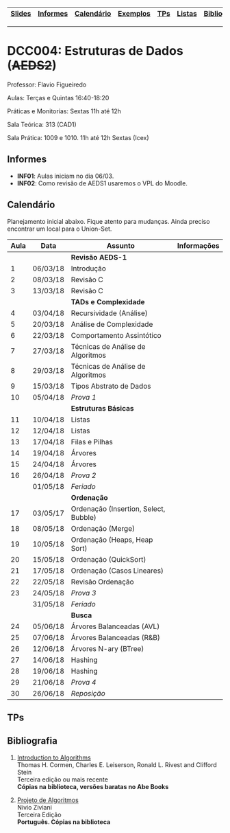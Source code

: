 | [Slides] | [Informes] | [Calendário] | [Exemplos] | [TPs] | [Listas] | [Bibliografia] |
|----------|------------|--------------|------------|-------|----------|----------------|
- - -

# DCC004: Estruturas de Dados (~~AEDS2~~)

Professor: Flavio Figueiredo

Aulas: Terças e Quintas 16:40-18:20

Práticas e Monitorias: Sextas 11h até 12h

Sala Teórica: 313 (CAD1)

Sala Prática: 1009 e 1010. 11h até 12h Sextas (Icex)

## Informes

* **INF01**: Aulas iniciam no dia 06/03.
* **INF02**: Como revisão de AEDS1 usaremos o VPL do Moodle.

## Calendário

Planejamento inicial abaixo. Fique atento para mudanças. Ainda preciso
encontrar um local para o Union-Set.

| Aula | Data     | **Assunto**                              | Informações  |
|------|----------|------------------------------------------|--------------|
|      |          | **Revisão AEDS-1**                       |              |
| 1    | 06/03/18 | Introdução                               |              |
| 2    | 08/03/18 | Revisão C                                |              |
| 3    | 13/03/18 | Revisão C                                |              |
|      |          | **TADs e Complexidade**                  |              |
| 4    | 03/04/18 | Recursividade (Análise)                  |              |
| 5    | 20/03/18 | Análise de Complexidade                  |              |
| 6    | 22/03/18 | Comportamento Assintótico                |              |
| 7    | 27/03/18 | Técnicas de Análise de Algoritmos        |              |
| 8    | 29/03/18 | Técnicas de Análise de Algoritmos        |              |
| 9    | 15/03/18 | Tipos Abstrato de Dados                  |              |
| 10   | 05/04/18 | *Prova 1*                                |              |
|      |          | **Estruturas Básicas**                   |              |
| 11   | 10/04/18 | Listas                                   |              |
| 12   | 12/04/18 | Listas                                   |              |
| 13   | 17/04/18 | Filas e Pilhas                           |              |
| 14   | 19/04/18 | Árvores                                  |              |
| 15   | 24/04/18 | Árvores                                  |              |
| 16   | 26/04/18 | *Prova 2*                                |              |
|      | 01/05/18 | *Feriado*                                |              |
|      |          | **Ordenação**                            |              |
| 17   | 03/05/17 | Ordenação (Insertion, Select, Bubble)    |              |
| 18   | 08/05/18 | Ordenação (Merge)                        |              |
| 19   | 10/05/18 | Ordenação (Heaps, Heap Sort)             |              |
| 20   | 15/05/18 | Ordenação (QuickSort)                    |              |
| 21   | 17/05/18 | Ordenação (Casos Lineares)               |              |
| 22   | 22/05/18 | Revisão Ordenação                        |              |
| 23   | 24/05/18 | *Prova 3*                                |              |
|      | 31/05/18 | *Feriado*                                |              |
|      |          | **Busca**                                |              |
| 24   | 05/06/18 | Árvores Balanceadas (AVL)                |              |
| 25   | 07/06/18 | Árvores Balanceadas (R&B)                |              |
| 26   | 12/06/18 | Árvores N-ary (BTree)                    |              |
| 27   | 14/06/18 | Hashing                                  |              |
| 28   | 19/06/18 | Hashing                                  |              |
| 29   | 21/06/18 | *Prova 4*                                |              |
| 30   | 26/06/18 | *Reposição*                              |              |

## TPs

## Bibliografia


  1. [Introduction to Algorithms](https://mitpress.mit.edu/books/introduction-algorithms) <br>
     Thomas H. Cormen, Charles E. Leiserson, Ronald L. Rivest and Clifford Stein <br>
     Terceira edição ou mais recente <br>
     **Cópias na biblioteca, versões baratas no Abe Books**

  1. [Projeto de Algoritmos](http://www.dcc.ufmg.br/algoritmos/) <br>
     Nivio Ziviani <br>
     Terceira Edição <br>
     **Português. Cópias na biblioteca**

[Slides]: https://drive.google.com/open?id=0B0ryAvcYobs0RWtXV2hWeUdSUjQ
[Calendário]: #calendário
[Informes]: #informes
[TPs]: #tps
[Bibliografia]: #bibliografia
[Listas]: https://github.com/flaviovdf/estruturas-de-dados/tree/master/listas
[Exemplos]: https://github.com/flaviovdf/estruturas-de-dados/tree/master/exemplos
